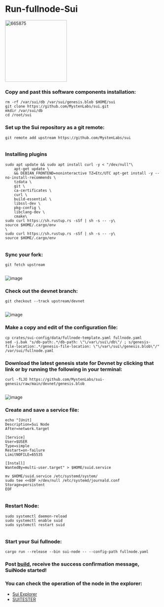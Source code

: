 # Run-fullnode-Sui

[<img width="200" alt="665875" src="https://user-images.githubusercontent.com/93165931/181920110-c9385bd6-5d22-4fa9-98e2-c37e2d282fda.png">
](https://docs.sui.io/)

### Copy and past this software components installation:

```
rm -rf /var/sui/db /var/sui/genesis.blob $HOME/sui
git clone https://github.com/MystenLabs/sui.git
mkdir /var/sui/db 
cd /root/sui
```

### Set up the Sui repository as a git remote:

```
git remote add upstream https://github.com/MystenLabs/sui


```


### Installing plugins

```
sudo apt update && sudo apt install curl -y < "/dev/null"\
    apt-get update \
    && DEBIAN_FRONTEND=noninteractive TZ=Etc/UTC apt-get install -y --no-install-recommends \
    tzdata \
    git \
    ca-certificates \
    curl \
    build-essential \
    libssl-dev \
    pkg-config \
    libclang-dev \
    cmake\
sudo curl https://sh.rustup.rs -sSf | sh -s -- -y\
source $HOME/.cargo/env
\
sudo curl https://sh.rustup.rs -sSf | sh -s -- -y\
source $HOME/.cargo/env


```
### Sync your fork:

```
git fetch upstream


```

![image](https://user-images.githubusercontent.com/93165931/181920404-5a8396c4-190f-47c9-b894-f5fff979b837.png)

### Check out the devnet branch:

```
git checkout --track upstream/devnet


```
![image](https://user-images.githubusercontent.com/93165931/181920496-ae8df11c-2213-457e-9869-facb8b8ce224.png)

### Make a copy and edit of the configuration file:

```
cp crates/sui-config/data/fullnode-template.yaml fullnode.yaml
sed -i.bak "s/db-path:.*/db-path: \"\/var\/sui\/db\"/ ; s/genesis-file-location:.*/genesis-file-location: \"\/var\/sui\/genesis.blob\"/" /var/sui/fullnode.yaml

```

### Download the latest genesis state for Devnet by clicking that link or by running the following in your terminal:

```
curl -fLJO https://github.com/MystenLabs/sui-genesis/raw/main/devnet/genesis.blob


```
![image](https://user-images.githubusercontent.com/93165931/181920727-15dde3ca-398b-4d13-bec6-13dd6d37c5c4.png)

### Create and save a service file:

```
echo "[Unit]
Description=Sui Node
After=network.target

[Service]
User=$USER
Type=simple
Restart=on-failure
LimitNOFILE=65535

[Install]
WantedBy=multi-user.target" > $HOME/suid.service

mv $HOME/suid.service /etc/systemd/system/
sudo tee <<EOF >/dev/null /etc/systemd/journald.conf
Storage=persistent
EOF


```
### Restart Node:

```
sudo systemctl daemon-reload
sudo systemctl enable suid
sudo systemctl restart suid


```

### Start your Sui fullnode:

```
cargo run --release --bin sui-node -- --config-path fullnode.yaml
```

### Post [build](https://discord.com/channels/916379725201563759/986662676073709568), receive the success confirmation message, SuiNode started!

### You can check the operation of the node in the explorer: 
- [Sui Explorer](https://explorer.devnet.sui.io/)
- [SUITESTER](https://node.sui.zvalid.com/)





